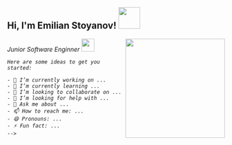 <h2> Hi, I'm Emilian Stoyanov! <img src="https://media.giphy.com/media/1yk0v6WtCinP5Ptz6G/giphy.gif" width="50"></h2>
<img align='right' src="https://media.giphy.com/media/ieyl9zmCjO4b4t6qoY/giphy.gif" width="230">
<p><em> Junior Software Enginner <img src="https://media.giphy.com/media/fYSnHlufseco8Fh93Z/giphy.gif" width="30">

```
Here are some ideas to get you started:

- 🔭 I’m currently working on ...
- 🌱 I’m currently learning ...
- 👯 I’m looking to collaborate on ...
- 🤔 I’m looking for help with ...
- 💬 Ask me about ...
- 📫 How to reach me: ...
- 😄 Pronouns: ...
- ⚡ Fun fact: ...
-->
